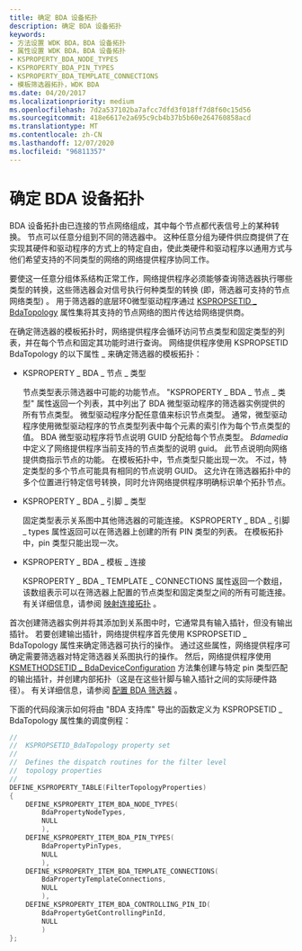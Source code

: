 ```yaml
---
title: 确定 BDA 设备拓扑
description: 确定 BDA 设备拓扑
keywords:
- 方法设置 WDK BDA，BDA 设备拓扑
- 属性设置 WDK BDA，BDA 设备拓扑
- KSPROPERTY_BDA_NODE_TYPES
- KSPROPERTY_BDA_PIN_TYPES
- KSPROPERTY_BDA_TEMPLATE_CONNECTIONS
- 模板筛选器拓扑，WDK BDA
ms.date: 04/20/2017
ms.localizationpriority: medium
ms.openlocfilehash: 7d2a537102ba7afcc7dfd3f018ff7d8f60c15d56
ms.sourcegitcommit: 418e6617e2a695c9cb4b37b5b60e264760858acd
ms.translationtype: MT
ms.contentlocale: zh-CN
ms.lasthandoff: 12/07/2020
ms.locfileid: "96811357"
---
```

# <a name="determining-bda-device-topology"></a>确定 BDA 设备拓扑





BDA 设备拓扑由已连接的节点网络组成，其中每个节点都代表信号上的某种转换。 节点可以任意分组到不同的筛选器中。 这种任意分组为硬件供应商提供了在实现其硬件和驱动程序的方式上的特定自由，使此类硬件和驱动程序以通用方式与他们希望支持的不同类型的网络的网络提供程序协同工作。

要使这一任意分组体系结构正常工作，网络提供程序必须能够查询筛选器执行哪些类型的转换，这些筛选器会对信号执行何种类型的转换 (即，筛选器可支持的节点网络类型) 。 用于筛选器的底层环0微型驱动程序通过 [KSPROPSETID \_ BdaTopology](./kspropsetid-bdatopology.md) 属性集将其支持的节点网络的图片传达给网络提供商。

在确定筛选器的模板拓扑时，网络提供程序会循环访问节点类型和固定类型的列表，并在每个节点和固定其功能时进行查询。 网络提供程序使用 KSPROPSETID BdaTopology 的以下属性 \_ 来确定筛选器的模板拓扑：

-   KSPROPERTY \_ BDA \_ 节点 \_ 类型

    节点类型表示筛选器中可能的功能节点。 "KSPROPERTY \_ BDA \_ 节点 \_ 类型" 属性返回一个列表，其中列出了 BDA 微型驱动程序的筛选器实例提供的所有节点类型。 微型驱动程序分配任意值来标识节点类型。 通常，微型驱动程序使用微型驱动程序的节点类型列表中每个元素的索引作为每个节点类型的值。 BDA 微型驱动程序将节点说明 GUID 分配给每个节点类型。 *Bdamedia* 中定义了网络提供程序当前支持的节点类型的说明 guid。 此节点说明向网络提供商指示节点的功能。 在模板拓扑中，节点类型只能出现一次。 不过，特定类型的多个节点可能具有相同的节点说明 GUID。 这允许在筛选器拓扑中的多个位置进行特定信号转换，同时允许网络提供程序明确标识单个拓扑节点。

-   KSPROPERTY \_ BDA \_ 引脚 \_ 类型

    固定类型表示关系图中其他筛选器的可能连接。 KSPROPERTY \_ BDA \_ 引脚 \_ types 属性返回可以在筛选器上创建的所有 PIN 类型的列表。 在模板拓扑中，pin 类型只能出现一次。

-   KSPROPERTY \_ BDA \_ 模板 \_ 连接

    KSPROPERTY \_ BDA \_ TEMPLATE \_ CONNECTIONS 属性返回一个数组，该数组表示可以在筛选器上配置的节点类型和固定类型之间的所有可能连接。 有关详细信息，请参阅 [映射连接拓扑](mapping-connection-topology.md) 。

首次创建筛选器实例并将其添加到关系图中时，它通常具有输入插针，但没有输出插针。 若要创建输出插针，网络提供程序首先使用 KSPROPSETID \_ BdaTopology 属性来确定筛选器可执行的操作。 通过这些属性，网络提供程序可确定需要筛选器对特定筛选器关系图执行的操作。 然后，网络提供程序使用 [KSMETHODSETID \_ BdaDeviceConfiguration](./ksmethodsetid-bdadeviceconfiguration.md) 方法集创建与特定 pin 类型匹配的输出插针，并创建内部拓扑（这是在这些针脚与输入插针之间的实际硬件路径）。 有关详细信息，请参阅 [配置 BDA 筛选器](configuring-a-bda-filter.md) 。

下面的代码段演示如何将由 "BDA 支持库" 导出的函数定义为 KSPROPSETID \_ BdaTopology 属性集的调度例程：

```cpp
//
//  KSPROPSETID_BdaTopology property set
//
//  Defines the dispatch routines for the filter level
//  topology properties
//
DEFINE_KSPROPERTY_TABLE(FilterTopologyProperties)
{
    DEFINE_KSPROPERTY_ITEM_BDA_NODE_TYPES(
        BdaPropertyNodeTypes,
        NULL
        ),
    DEFINE_KSPROPERTY_ITEM_BDA_PIN_TYPES(
        BdaPropertyPinTypes,
        NULL
        ),
    DEFINE_KSPROPERTY_ITEM_BDA_TEMPLATE_CONNECTIONS(
        BdaPropertyTemplateConnections,
        NULL
        ),
    DEFINE_KSPROPERTY_ITEM_BDA_CONTROLLING_PIN_ID(
        BdaPropertyGetControllingPinId,
        NULL
        )
};
```

 

